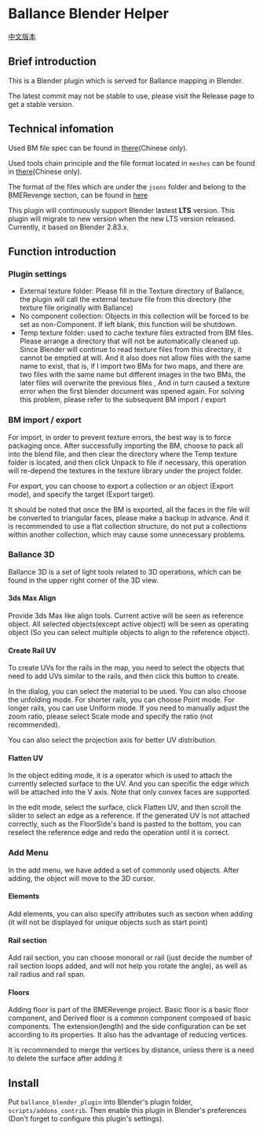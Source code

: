 # Ballance Blender Helper

[中文版本](README_ZH.md)

## Brief introduction

This is a Blender plugin which is served for Ballance mapping in Blender.

The latest commit may not be stable to use, please visit the Release page to get a stable version.

## Technical infomation

Used BM file spec can be found in [there](https://github.com/yyc12345/gist/blob/master/BMFileSpec/BMSpec_ZH.md)(Chinese only).

Used tools chain principle and the file format located in `meshes` can be found in [there](https://github.com/yyc12345/gist/blob/master/BMFileSpec/YYCToolsChainSpec_ZH.md)(Chinese only).

The format of the files which are under the `jsons` folder and belong to the BMERevenge section, can be found in [here](https://github.com/yyc12345/gist/blob/master/BMERevenge/DevDocument_ZH.md)

This plugin will continuously support Blender lastest **LTS** version. This plugin will migrate to new version when the new LTS version released. Currently, it based on Blender 2.83.x.

## Function introduction

### Plugin settings

* External texture folder: Please fill in the Texture directory of Ballance, the plugin will call the external texture file from this directory (the texture file originally with Ballance)
* No component collection: Objects in this collection will be forced to be set as non-Component. If left blank, this function will be shutdown.
* Temp texture folder: used to cache texture files extracted from BM files. Please arrange a directory that will not be automatically cleaned up. Since Blender will continue to read texture files from this directory, it cannot be emptied at will. And it also does not allow files with the same name to exist, that is, if I import two BMs for two maps, and there are two files with the same name but different images in the two BMs, the later files will overwrite the previous files , And in turn caused a texture error when the first blender document was opened again. For solving this problem, please refer to the subsequent BM import / export

### BM import / export

For import, in order to prevent texture errors, the best way is to force packaging once. After successfully importing the BM, choose to pack all into the blend file, and then clear the directory where the Temp texture folder is located, and then click Unpack to file if necessary, this operation will re-depend the textures in the texture library under the project folder.

For export, you can choose to export a collection or an object (Export mode), and specify the target (Export target).

It should be noted that once the BM is exported, all the faces in the file will be converted to triangular faces, please make a backup in advance. And it is recommended to use a flat collection structure, do not put a collections within another collection, which may cause some unnecessary problems.

### Ballance 3D

Ballance 3D is a set of light tools related to 3D operations, which can be found in the upper right corner of the 3D view.

#### 3ds Max Align

Provide 3ds Max like align tools. Current active will be seen as reference object. All selected objects(except active object) will be seen as operating object (So you can select multiple objects to align to the reference object).

#### Create Rail UV

To create UVs for the rails in the map, you need to select the objects that need to add UVs similar to the rails, and then click this button to create.

In the dialog, you can select the material to be used. You can also choose the unfolding mode. For shorter rails, you can choose Point mode. For longer rails, you can use Uniform mode. If you need to manually adjust the zoom ratio, please select Scale mode and specify the ratio (not recommended).

You can also select the projection axis for better UV distribution.

#### Flatten UV

In the object editing mode, it is a operator which is used to attach the currently selected surface to the UV. And you can specific the edge which will be attached into the V axis. Note that only convex faces are supported.

In the edit mode, select the surface, click Flatten UV, and then scroll the slider to select an edge as a reference. If the generated UV is not attached correctly, such as the FloorSide's band is pasted to the bottom, you can reselect the reference edge and redo the operation until it is correct.

### Add Menu

In the add menu, we have added a set of commonly used objects. After adding, the object will move to the 3D cursor.

#### Elements

Add elements, you can also specify attributes such as section when adding (it will not be displayed for unique objects such as start point)

#### Rail section

Add rail section, you can choose monorail or rail (just decide the number of rail section loops added, and will not help you rotate the angle), as well as rail radius and rail span.

#### Floors

Adding floor is part of the BMERevenge project. Basic floor is a basic floor component, and Derived floor is a common component composed of basic components. The extension(length) and the side configuration can be set according to its properties. It also has the advantage of reducing vertices.

It is recommended to merge the vertices by distance, unless there is a need to delete the surface after adding it

## Install

Put `ballance_blender_plugin` into Blender's plugin folder, `scripts/addons_contrib`. Then enable this plugin in Blender's preferences (Don't forget to configure this plugin's settings).

